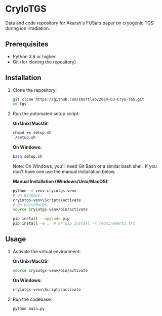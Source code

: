 # CryIoTGS

Data and code repository for Akarsh's FUSars paper on cryogenic TGS during ion irradiation.

## Prerequisites

- Python 3.8 or higher
- Git (for cloning the repository)

## Installation

1. Clone the repository:
   ```bash
   git clone https://github.com/shortlab/2024-Cu-Cryo-TGS.git
   cd tgs
   ```

2. Run the automated setup script:
   
   **On Unix/MacOS:**
   ```bash
   chmod +x setup.sh
   ./setup.sh
   ```

   **On Windows:**
   ```bash
   bash setup.sh
   ```
   
   Note: On Windows, you'll need Git Bash or a similar bash shell. If you don't have one use the manual installation below.

   **Manual Installation (Windows/Unix/MacOS):**
   ```bash
   python -m venv cryiotgs-venv
   # On Windows:
   cryiotgs-venv\Scripts\activate
   # On Unix/MacOS:
   source cryiotgs-venv/bin/activate
   
   pip install --upgrade pip
   pip install -e .  # or pip install -r requirements.txt
   ```

## Usage

1. Activate the virtual environment:
   
   **On Unix/MacOS:**
   ```bash
   source cryiotgs-venv/bin/activate
   ```
   
   **On Windows:**
   ```bash
   cryiotgs-venv\Scripts\activate
   ```

2. Run the codebase:
   ```bash
   python main.py
   ```
   